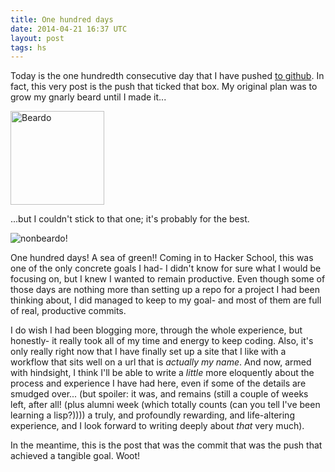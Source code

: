 ```yaml
---
title: One hundred days
date: 2014-04-21 16:37 UTC
layout: post
tags: hs
---
```


Today is the one hundredth consecutive day that I have pushed [to github](https://github.com/urthbound). In fact, this very post is the push that ticked that box. My original plan was to grow my gnarly beard until I made it...

<a href="https://www.flickr.com/photos/monkeywithamirror/14578033991" title="Beardo by Jeff Fowler, on Flickr"><img src="https://farm4.staticflickr.com/3858/14578033991_26e8210480_q.jpg" width="150" height="150" alt="Beardo"></a>

...but I couldn't stick to that one; it's probably for the best.

![nonbeardo!](https://d29xw0ra2h4o4u.cloudfront.net/assets/people/jeff_fowler_150-a822808c20d0aa36edcb3a122403b309.jpg)

One hundred days! A sea of green!! Coming in to Hacker School, this was one of the only concrete goals I had- I didn't know for sure what I would be focusing on, but I knew I wanted to remain productive. Even though some of those days are nothing more than setting up a repo for a project I had been thinking about, I did managed to keep to my goal- and most of them are full of real, productive commits.

I do wish I had been blogging more, through the whole experience, but honestly- it really took all of my time and energy to keep coding. Also, it's only really right now that I have finally set up a site that I like with a workflow that sits well on a url that is *actually my name*. And now, armed with hindsight, I think I'll be able to write a *little* more eloquently about the process and experience I have had here, even if some of the details are smudged over... (but spoiler: it was, and remains (still a couple of weeks left, after all! (plus alumni week (which totally counts (can you tell I've been learning a lisp?)))) a truly, and profoundly rewarding, and life-altering experience, and I look forward to writing deeply about *that* very much).

In the meantime, this is the post that was the commit that was the push that achieved a tangible goal. Woot!
